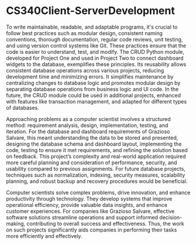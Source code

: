 # CS340Client-ServerDevelopment
To write maintainable, readable, and adaptable programs, it's crucial to follow best practices such as modular design, consistent naming conventions, thorough documentation, regular code reviews, unit testing, and using version control systems like Git. These practices ensure that the code is easier to understand, test, and modify. The CRUD Python module, developed for Project One and used in Project Two to connect dashboard widgets to the database, exemplifies these principles. Its reusability allows consistent database operations across various projects, reducing development time and minimizing errors. It simplifies maintenance by centralizing changes to database logic and promotes modular design by separating database operations from business logic and UI code. In the future, the CRUD module could be used in additional projects, enhanced with features like transaction management, and adapted for different types of databases.

Approaching problems as a computer scientist involves a structured method: requirement analysis, design, implementation, testing, and iteration. For the database and dashboard requirements of Grazioso Salvare, this meant understanding the data to be stored and presented, designing the database schema and dashboard layout, implementing the code, testing to ensure it met requirements, and refining the solution based on feedback. This project’s complexity and real-world application required more careful planning and consideration of performance, security, and usability compared to previous assignments. For future database projects, techniques such as normalization, indexing, security measures, scalability planning, and robust backup and recovery procedures would be beneficial.

Computer scientists solve complex problems, drive innovation, and enhance productivity through technology. They develop systems that improve operational efficiency, provide valuable data insights, and enhance customer experiences. For companies like Grazioso Salvare, effective software solutions streamline operations and support informed decision-making, contributing to overall success and effectiveness. Thus, the work on such projects significantly aids companies in performing their tasks more efficiently and effectively.
